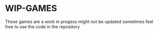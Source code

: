 # WIP-GAMES
These games are a work in progess might not be updated sometimes feel free to use the code in the repository
